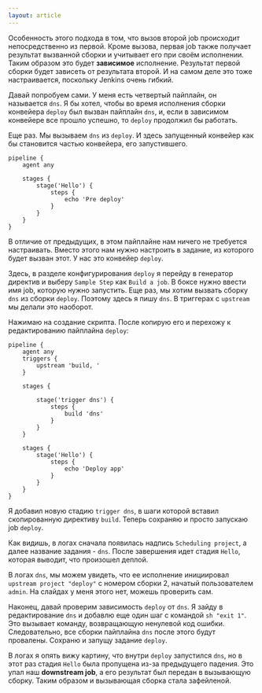 ```yaml
---
layout: article
---
```

Особенность этого подхода в том, что вызов второй job происходит непосредственно из первой. Кроме вызова, первая job также получает результат вызванной сборки и учитывает его при своём исполнении. Таким образом это будет **зависимое** исполнение. Результат первой сборки будет зависеть от результата второй. И на самом деле это тоже настраивается, поскольку Jenkins очень гибкий.

Давай попробуем сами. У меня есть четвертый пайплайн, он называется `dns`. Я бы хотел, чтобы во время исполнения сборки конвейера `deploy` был вызван пайплайн `dns`, и, если в зависимом конвейере все прошло успешно, то `deploy` продолжил бы работать.

Еще раз. Мы вызываем `dns` из `deploy`. И здесь запущенный конвейер как бы становится частью конвейера, его запустившего.

```
pipeline {
    agent any

    stages {
        stage('Hello') {
            steps {
                echo 'Pre deploy'
            }
        }
    }
}

```

В отличие от предыдущих, в этом пайплайне нам ничего не требуется настраивать. Вместо этого нам нужно настроить в задание, из которого будет вызван этот. У нас это конвейер `deploy`.

Здесь, в разделе конфигурирования `deploy` я перейду в генератор директив и выберу `Sample Step` как `Build a job`. В боксе нужно ввести имя job, которую нужно запустить. Еще раз, мы хотим вызвать сборку `dns` из сборки `deploy`. Поэтому здесь я пишу `dns`. В триггерах с `upstream` мы делали это наоборот.

Нажимаю на создание скрипта. После копирую его и перехожу к редактированию пайплайна `deploy`:

```
pipeline {
    agent any
    triggers {
        upstream 'build, '
    }

    stages {

        stage('trigger dns') {
            steps {
                build 'dns'
            }
        }
    }

    stages {
        stage('Hello') {
            steps {
                echo 'Deploy app'
            }
        }
    }
}

```

Я добавил новую стадию `trigger dns`, в шаги которой вставил скопированную директиву `build`. Теперь сохраняю и просто запускаю job `deploy`.

Как видишь, в логах сначала появилась надпись `Scheduling project`, а далее название задания - `dns`. После завершения идет стадия `Hello`, которая выводит, что произошел деплой.

В логах `dns`, мы можем увидеть, что ее исполнение инициировал `upstream project "deploy"` с номером сборки 2, начатый пользователем `admin`. На слайдах у меня этого нет, можешь проверить сам.

Наконец, давай проверим зависимость `deploy` от `dns`. Я зайду в редактирование `dns` и добавлю еще один шаг с командой `sh "exit 1"`. Это вызывает команду, возвращающую ненулевой код ошибки. Следовательно, все сборки пайплайна `dns` после этого будут провалены. Сохраню и запущу задание `deploy`.

В логах я опять вижу картину, что внутри `deploy` запустился `dns`, но в этот раз стадия `Hello` была пропущена из-за предыдущего падения. Это упал наш **downstream job**, а его результат был передан в вызывающую сборку. Таким образом и вызывающая сборка стала зафейленой.
